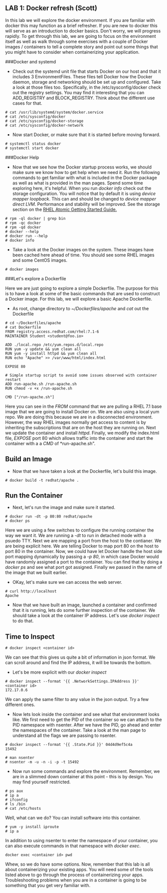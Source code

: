 ## LAB 1: Docker refresh (Scott)

In this lab we will explore the docker environment. If you are familiar with docker this may function as a brief refresher. If you are new to docker this will serve as an introduction to docker basics.  Don't worry, we will progress rapidly.  To get through this lab, we are going to focus on the environment itself as well as walk through some exercises with a couple of Docker images / containers to tell a complete story and point out some things that you might have to consider when containerizing your application.


###Docker and systemd

* Check out the systemd unit file that starts Docker on our host and that it includes 3 EnvironmentFiles.  These files tell Docker how the Docker daemon, storage and networking should be set up and configured.  Take a look at those files too.  Specifically, in the /etc/sysconfig/docker check out the registry settings.  You may find it interesting that you can ADD_REGISTRY and BLOCK_REGISTRY.  Think about the different use cases for that.


```
# cat /usr/lib/systemd/system/docker.service
# cat /etc/sysconfig/docker
# cat /etc/sysconfig/docker-storage
# cat /etc/sysconfig/docker-network
```

* Now start Docker, or make sure that it is started before moving forward.

```
# systemctl status docker
# systemctl start docker
```

###Docker Help

* Now that we see how the Docker startup process works, we should make sure we know how to get help when we need it.  Run the following commands to get familiar with what is included in the Docker package as well as what is provided in the man pages.  Spend some time exploring here, it's helpful.  When you run *docker info* check out the storage configuration.  You will notice that by default it is using *device mapper loopback*.  This can and should be changed to *device mapper direct LVM*.  Performance and stability will be improved.  See the storage section on the [RHEL Atomic Getting Started Guide.](https://access.redhat.com/articles/rhel-atomic-getting-started#storage) 

```
# rpm -ql docker | grep bin
# rpm -qc docker
# rpm -qd docker
# docker --help
# docker run --help
# docker info
```

* Take a look at the Docker images on the system.  These images have been cached here ahead of time. You should see some RHEL images and some CentOS images.
  
```
# docker images
```

###Let's explore a Dockerfile

Here we are just going to explore a simple Dockerfile.  The purpose for this is to have a look at some of the basic commands that are used to construct a Docker image.  For this lab, we will explore a basic Apache Dockerfile.

* As root, change directory to *~/Dockerfiles/apache* and *cat* out the Dockerfile

```
# cd ~/Dockerfiles/apache
# cat Dockerfile
FROM registry.access.redhat.com/rhel:7.1-6
MAINTAINER Student <student@foo.io>

ADD ./local.repo /etc/yum.repos.d/local.repo
RUN yum -y update && yum clean all
RUN yum -y install httpd && yum clean all
RUN echo "Apache" >> /var/www/html/index.html

EXPOSE 80

# Simple startup script to avoid some issues observed with container restart 
ADD run-apache.sh /run-apache.sh
RUN chmod -v +x /run-apache.sh

CMD ["/run-apache.sh"]
```

Here you can see in the *FROM* command that we are pulling a RHEL 7.1 base image that we are going to install Docker on.  We are also using a local yum repo.  We are doing this because we are in a disconnected environment.  However, the way RHEL images normally get access to content is by inheriting the subscriptions that are on the host they are running on.  Next we update the container and install *httpd*.  Finally, we modify the index.html file, *EXPOSE* port 80 which allows traffic into the container and start the container with a a *CMD* of *run-apache.sh".  


## Build an Image

* Now that we have taken a look at the Dockerfile, let's build this image.

```
# docker build -t redhat/apache .
```

## Run the Container


* Next, let's run the image and make sure it started.

```
# docker run -dt -p 80:80 redhat/apache
# docker ps
```

Here we are using a few switches to configure the running container the way we want it.  We are running a *-dt* to run in detached mode with a psuedo TTY.  Next we are mapping a port from the host to the contianer.  We are being explicit here.  We are telling Docker to map port 80 on the host to port 80 in the container.  Now, we could have let Docker handle the host side port mapping dynamically by passing a *-p 80*, in which case Docker would have randomly assigned a port to the container.  You can find that by doing a *docker ps* and see what port got assigned.  Finally we passed in the name of the image that we built earlier.


* OKay, let's make sure we can access the web server.

```
# curl http://localhost
Apache
```

* Now that we have built an image, launched a container and confirmed that it is running, lets do some further inspection of the container.  We should take a look at the container IP address.  Let's use *docker inspect* to do that.

## Time to Inspect

```
# docker inspect <container id>
```

We can see that this gives us quite a bit of information in json format.  We can scroll around and find the IP address, it will be towards the bottom.  

* Let's be more explicit with our *docker inspect*

```
# docker inspect --format '{{ .NetworkSettings.IPAddress }}' <container id>
172.17.0.6
```

We can apply the same filter to any value in the json output.  Try a few different ones.

* Now lets look inside the container and see what that environment looks like.  We first need to get the PID of the container so we can attach to the PID namespace with nsenter.  After we have the PID, go ahead and enter the namespaces of the container.  Take a look at the man page to understand all the flags we are passing to nsenter.

```
# docker inspect --format '{{ .State.Pid }}' 04d4d9ef5c4a
15492

# man nsenter
# nsenter -m -u -n -i -p -t 15492

```

* Now run some commands and explore the environment.  Remember, we are in a slimmed down container at this point - this is by design.  You may find yourself restricted.


```
# ps aux
# ip a
# ifconfig
# ls /bin
# cat /etc/hosts
```

Well, what can we do?  You can install software into this container.

```
# yum -y install iproute
# ip a
```

In addition to using nsenter to enter the namespace of your container, you can also execute commands in that namespace with *docker exec*.  

```
docker exec <container id> pwd
```

Whew, so we do have some options.  Now, remember that this lab is all about containerizing your existing apps.  You will need some of the tools listed above to go through the process of containerizing your apps. Troubleshooting problems when you are in a container is going to be something that you get very familiar with.